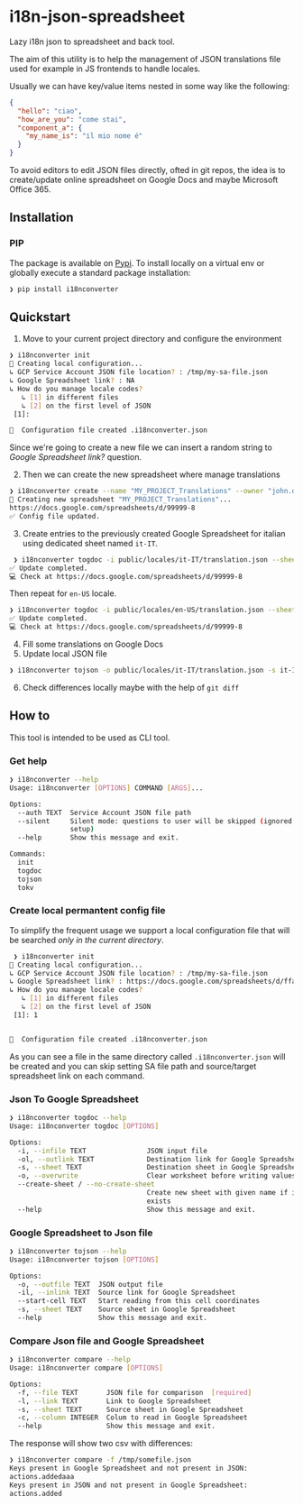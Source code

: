 # i18n-json-spreadsheet

Lazy i18n json to spreadsheet and back tool. 

The aim of this utility is to help the management of JSON translations 
file used for example in JS frontends to handle locales.

Usually we can have key/value items nested in some way like the following:

```json
{
  "hello": "ciao",
  "how_are_you": "come stai",
  "component_a": {
    "my_name_is": "il mio nome é"
  }
}
```

To avoid editors to edit JSON files directly, ofted in git repos, the idea is 
to create/update online spreadsheet on Google Docs and maybe Microsoft Office 365.

## Installation

### PIP 

The package is available on [Pypi](https://pypi.org/project/i18nconverter/). To install locally on a virtual env or globally execute a standard package installation: 

```bash
❯ pip install i18nconverter
```

## Quickstart

1. Move to your current project directory and configure the environment

```bash
❯ i18nconverter init
📝 Creating local configuration...
↳ GCP Service Account JSON file location? : /tmp/my-sa-file.json
↳ Google Spreadsheet link? : NA
↳ How do you manage locale codes?
   ↳ [1] in different files
   ↳ [2] on the first level of JSON
 [1]:

🎉  Configuration file created .i18nconverter.json 
```

Since we're going to create a new file we can insert a random string to _Google Spreadsheet link?_ question.

2. Then we can create the new spreadsheet where manage translations

```bash
❯ i18nconverter create --name "MY_PROJECT_Translations" --owner "john.doe@none.com" --save
📝 Creating new spreadsheet "MY_PROJECT_Translations"...
https://docs.google.com/spreadsheets/d/99999-8
✅ Config file updated.
```

3. Create entries to the previously created Google Spreadsheet for italian using dedicated sheet named `it-IT`. 

```bash
 ❯ i18nconverter togdoc -i public/locales/it-IT/translation.json --sheet IT --create-sheet
✅ Update completed.
💻 Check at https://docs.google.com/spreadsheets/d/99999-8
```

Then repeat for `en-US` locale.

```bash
❯ i18nconverter togdoc -i public/locales/en-US/translation.json --sheet en-US --create-sheet
✅ Update completed.
💻 Check at https://docs.google.com/spreadsheets/d/99999-8
```

4. Fill some translations on Google Docs
5. Update local JSON file 

```bash
❯ i18nconverter tojson -o public/locales/it-IT/translation.json -s it-IT
```

6. Check differences locally maybe with the help of `git diff`

## How to

This tool is intended to be used as CLI tool. 

### Get help

```bash
❯ i18nconverter --help
Usage: i18nconverter [OPTIONS] COMMAND [ARGS]...

Options:
  --auth TEXT  Service Account JSON file path
  --silent     Silent mode: questions to user will be skipped (ignored for
               setup)
  --help       Show this message and exit.

Commands:
  init
  togdoc
  tojson
  tokv
```

### Create local permantent config file

To simplify the frequent usage we support a local configuration file that will be searched *only in the current directory*.

```bash
 ❯ i18nconverter init
📝 Creating local configuration...
↳ GCP Service Account JSON file location? : /tmp/my-sa-file.json
↳ Google Spreadsheet link? : https://docs.google.com/spreadsheets/d/ffa9a9f99f
↳ How do you manage locale codes?
   ↳ [1] in different files
   ↳ [2] on the first level of JSON
 [1]: 1


🎉  Configuration file created .i18nconverter.json
```

As you can see a file in the same directory called `.i18nconverter.json` will be created and you can skip setting SA file path and source/target spreadsheet link on each command.

### Json To Google Spreadsheet

```bash
❯ i18nconverter togdoc --help
Usage: i18nconverter togdoc [OPTIONS]

Options:
  -i, --infile TEXT               JSON input file
  -ol, --outlink TEXT             Destination link for Google Spreadsheet
  -s, --sheet TEXT                Destination sheet in Google Spreadsheet
  -o, --overwrite                 Clear worksheet before writing values
  --create-sheet / --no-create-sheet
                                  Create new sheet with given name if it not
                                  exists
  --help                          Show this message and exit.
```

### Google Spreadsheet to Json file

```bash
❯ i18nconverter tojson --help
Usage: i18nconverter tojson [OPTIONS]

Options:
  -o, --outfile TEXT  JSON output file
  -il, --inlink TEXT  Source link for Google Spreadsheet
  --start-cell TEXT   Start reading from this cell coordinates
  -s, --sheet TEXT    Source sheet in Google Spreadsheet
  --help              Show this message and exit.
```

### Compare Json file and Google Spreadsheet

```bash
❯ i18nconverter compare --help
Usage: i18nconverter compare [OPTIONS]

Options:
  -f, --file TEXT       JSON file for comparison  [required]
  -l, --link TEXT       Link to Google Spreadsheet
  -s, --sheet TEXT      Source sheet in Google Spreadsheet
  -c, --column INTEGER  Colum to read in Google Spreadsheet
  --help                Show this message and exit.
```

The response will show two csv with differences:

```bash
❯ i18nconverter compare -f /tmp/somefile.json
Keys present in Google Spreadsheet and not present in JSON: 
actions.addedaaa
Keys present in JSON and not present in Google Spreadsheet: 
actions.added
```